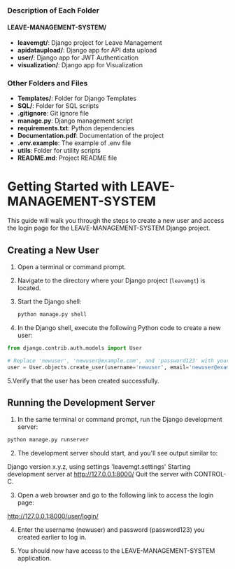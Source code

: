 
### Description of Each Folder

#### LEAVE-MANAGEMENT-SYSTEM/
- **leavemgt/**: Django project for Leave Management
- **apidataupload/**: Django app for API data upload
- **user/**: Django app for JWT Authentication
- **visualization/**: Django app for Visualization

### Other Folders and Files
- **Templates/**: Folder for Django Templates
- **SQL/**: Folder for SQL scripts
- **.gitignore**: Git ignore file
- **manage.py**: Django management script
- **requirements.txt**: Python dependencies
- **Documentation.pdf**: Documentation of the project
- **.env.example**: The example of .env file
- **utils**: Folder for utility scripts
- **README.md**: Project README file



# Getting Started with LEAVE-MANAGEMENT-SYSTEM

This guide will walk you through the steps to create a new user and access the login page for the LEAVE-MANAGEMENT-SYSTEM Django project.

## Creating a New User

1. Open a terminal or command prompt.

2. Navigate to the directory where your Django project (`leavemgt`) is located.

3. Start the Django shell:
   ```bash
   python manage.py shell

4. In the Django shell, execute the following Python code to create a new user:

```python
from django.contrib.auth.models import User

# Replace 'newuser', 'newuser@example.com', and 'password123' with your desired values
user = User.objects.create_user(username='newuser', email='newuser@example.com', password='password123')
```

5.Verify that the user has been created successfully.

## Running the Development Server

1. In the same terminal or command prompt, run the Django development server:
```python
python manage.py runserver
```
2. The development server should start, and you'll see output similar to:

Django version x.y.z, using settings 'leavemgt.settings'
Starting development server at http://127.0.0.1:8000/
Quit the server with CONTROL-C.


3. Open a web browser and go to the following link to access the login page:

http://127.0.0.1:8000/user/login/

4. Enter the username (newuser) and password (password123) you created earlier to log in.

5. You should now have access to the LEAVE-MANAGEMENT-SYSTEM application.


